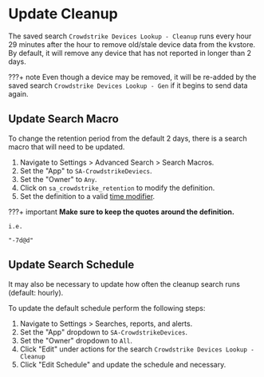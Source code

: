 # Update Cleanup

The saved search `Crowdstrike Devices Lookup - Cleanup` runs every hour 29 minutes after the hour to remove old/stale device data from the kvstore. By default, it will remove any device that has not reported in longer than 2 days.

???+ note
    Even though a device may be removed, it will be re-added by the saved search `Crowdstrike Devices Lookup - Gen` if it begins to send data again.

## Update Search Macro

To change the retention period from the default 2 days, there is a search macro that will need to be updated.

1. Navigate to Settings > Advanced Search > Search Macros.
1. Set the "App" to `SA-CrowdstrikeDeviecs`.
1. Set the "Owner" to `Any`.
1. Click on `sa_crowdstrike_retention` to modify the definition.
1. Set the definition to a valid [time modifier](https://docs.splunk.com/Documentation/Splunk/9.0.1/SearchReference/SearchTimeModifiers#How_to_specify_relative_time_modifiers).

???+ important
    __Make sure to keep the quotes around the definition.__

    i.e.

    "-7d@d"

## Update Search Schedule

It may also be necessary to update how often the cleanup search runs (default: hourly).

To update the default schedule perform the following steps:

1. Navigate to Settings > Searches, reports, and alerts.
1. Set the "App" dropdown to `SA-CrowdstrikeDevices`.
1. Set the "Owner" dropdown to `All`.
1. Click "Edit" under actions for the search `Crowdstrike Devices Lookup - Cleanup`
1. Click "Edit Schedule" and update the schedule and necessary.
